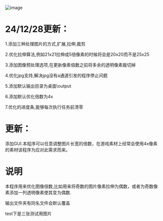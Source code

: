 ![image](https://github.com/user-attachments/assets/909e1ec4-18d7-4f8e-82d7-4f0f74bb956a)
#  24/12/28更新：
1.添加三种处理图片的方式,扩展,拉伸,裁剪

2.优化拉伸算法,例如21x21拉伸成5倍像素的时候将会是20x20而不是25x25

3.添加图像预处理选项,在更新像素倍数之前将多余的透明像素裁切掉

4.优化jpg支持,解决jpg没有a通道引发的程序停止问题

5.添加默认输出目录为桌面\output

6.添加默认优化倍数为4x

7.优化的进度条,能够每次执行任务前清零

# 更新：
添加GUI.本程序可以任意调整图片长宽的倍数，在游戏素材上经常会使用4x像素的素材该程序为应对此需求而来。

# 说明
本程序用来优化图像倍数,比如用来将奇数的图片像素拉伸为偶数，或者为奇数像素添加一列透明像素使其变为偶数.

输出文件夹有同名文件会默认覆盖

test下是三张测试用图片
